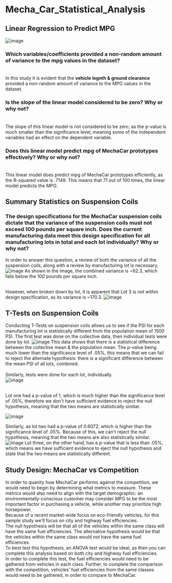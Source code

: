 # Mecha_Car_Statistical_Analysis
## Linear Regression to Predict MPG
![image](https://user-images.githubusercontent.com/13009587/147151878-b54da232-0867-4b96-a300-c200de802730.png)
### Which variables/coefficients provided a non-random amount of variance to the mpg values in the dataset?<br><br> 
In this study it is evident that the **vehicle legnth & ground clearance** provided a non-random amount of variance to the MPG values in the dataset.
### Is the slope of the linear model considered to be zero? Why or why not?<br><br> 
The slope of this linear model is not considered to be zero, as the p-value is much smaller than the significance level, meaning some of the independent variables had an effect on the dependent variable.
### Does this linear model predict mpg of MechaCar prototypes effectively? Why or why not?<br><br> 
This linear model does predict mpg of MechaCar prototypes efficiently, as the R-squared value is .7149. This means that 71 out of 100 times, the linear model predicts the MPG.

## Summary Statistics on Suspension Coils
### The design specifications for the MechaCar suspension coils dictate that the variance of the suspension coils must not exceed 100 pounds per square inch. Does the current manufacturing data meet this design specification for all manufacturing lots in total and each lot individually? Why or why not?

In order to answer this question, a review of both the variance of all the suspension coils, along with a review by manufacturing lot is necessary. <br>
![image](https://user-images.githubusercontent.com/13009587/147155256-438783e6-3aa5-477f-bbe8-8c55e0295f14.png)
As shown in the image, the combined variance is ~62.3, which falls below the 100 pounds per square inch. <br><br>

However, when broken down by lot, it is apparent that Lot 3 is not within design specification, as its variance is ~170.3.
![image](https://user-images.githubusercontent.com/13009587/147155708-538cefeb-67a6-4508-b094-afc75a18df93.png)

## T-Tests on Suspension Coils

Conducting T-Tests on suspension coils allows us to see if the PSI for each manufacturing lot is statistically different from the population mean of 1500 PSI. The first test was done on the collective data, then individual tests were done by lot.
![image](https://user-images.githubusercontent.com/13009587/147156289-18f008e7-2ace-42b6-b924-9bf20c791f3b.png) This data shows that there is a statistical difference between the collective mean & the population mean. The p-value being much lower than the significance level of .05%, this means that we can fail to reject the alternate hypothesis: there is a significant difference between the mean PSI of all lots, combined.<br><br>
Similarly, tests were done for each lot, individually.<br>
![image](https://user-images.githubusercontent.com/13009587/147156542-dcf365aa-23ea-44f7-8c6e-4f6dfb8f9b95.png)

<br>
Lot one had a p-value of 1, which is much higher than the significance level of .05%, therefore we don't have sufficient evidence to reject the null hypothesis, meaning that the two means are statistically similar.

<br>


![image](https://user-images.githubusercontent.com/13009587/147159623-9ab25336-392b-454f-b345-438e9ecafbb4.png)


Similarly, as lot two had a p-value of 0.6072, which is higher than the significance level of .05%. Because of this, we can't reject the null hypothesis, meaning that the two means are also statistically similar.<br>
![image](https://user-images.githubusercontent.com/13009587/147156636-2873cfc6-d68b-425e-8760-f95dff4be887.png) Lot three, on the other hand, has a p-value that is less than .05%, which means we have sufficient evidence to eject the null hypothesis and state that the two means are statistically different.

## Study Design: MechaCar vs Competition
In order to quanity how MechaCar performs against the competition, we would need to begin by determining what metrics to measure. These metrics would also need to align with the target demographic: an environmentally-conscious customer may consider MPG to be the most important factor in purchasing a vehicle, while another may prioritize high horsepower.<br>
Because of a recent market-wide focus on eco-friendly vehicles, for this sample study we'll focus on city and highway fuel efficiencies. <br>
The null hypothesis will be that all of the vehicles within the same class will have the same fuel efficiencies. The alternative hypothesis would be that the vehicles within the same class would *not* have the same fuel efficiences.<br>
To best test this hypothesis, an ANOVA test would be ideal, as then you can complete this analysis based on both city and highway fuel efficiencies. <br>
In order to complete this test, the fuel efficiencies would need to be gathered from vehicles in each class. Further, to complete the comparison with the competition, vehicles' fuel efficiencies from the same classes would need to be gathered, in order to compare to MechaCar.
